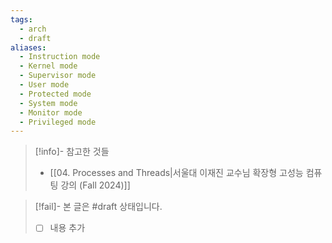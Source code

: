 ```yaml
---
tags:
  - arch
  - draft
aliases:
  - Instruction mode
  - Kernel mode
  - Supervisor mode
  - User mode
  - Protected mode
  - System mode
  - Monitor mode
  - Privileged mode
---
```

> [!info]- 참고한 것들
> - [[04. Processes and Threads|서울대 이재진 교수님 확장형 고성능 컴퓨팅 강의 (Fall 2024)]]

> [!fail]- 본 글은 #draft 상태입니다.
> - [ ] 내용 추가